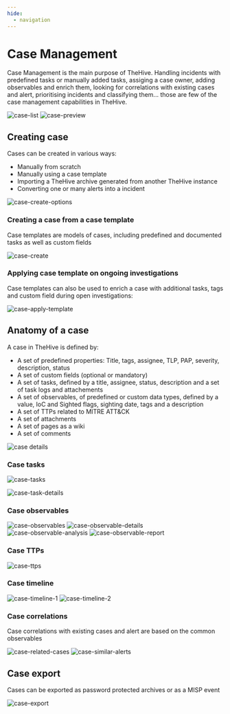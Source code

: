 ```yaml
---
hide:
  - navigation
---
```


# Case Management

Case Management is the main purpose of TheHive. Handling incidents with predefined tasks or manually added tasks, assiging a case owner, adding observables and enrich them, looking for correlations with existing cases and alert, prioritising incidents and classifying them... those are few of the case management capabilities in TheHive.

![case-list](./images/case-management/case-list.png)
![case-preview](./images/case-management/case-preview.png)

## Creating case

Cases can be created in various ways:

- Manually from scratch
- Manually using a case template
- Importing a TheHive archive generated from another TheHive instance
- Converting one or many alerts into a incident

![case-create-options](./images/case-management/case-create-options.png)

### Creating a case from a case template

Case templates are models of cases, including predefined and documented tasks as well as custom fields

![case-create](./images/case-management/case-create.png)

### Applying case template on ongoing investigations

Case templates can also be used to enrich a case with additional tasks, tags and custom field during open investigations:

![case-apply-template](./images/case-management/case-apply-template.png)

## Anatomy of a case

A case in TheHive is defined by:

- A set of predefined properties: Title, tags, assignee, TLP, PAP, severity, description, status
- A set of custom fields (optional or mandatory) 
- A set of tasks, defined by a title, assignee, status, description and a set of task logs and attachements
- A set of observables, of predefined or custom data types, defined by a value, IoC and Sighted flags, sighting date, tags and a description
- A set of TTPs related to MITRE ATT&CK
- A set of attachments
- A set of pages as a wiki
- A set of comments

![case details](./images/case-management/case-details.png)

### Case tasks

![case-tasks](./images/case-management/case-tasks.png)

![case-task-details](./images/case-management/case-task-details.png)

### Case observables

![case-observables](./images/case-management/case-observables.png)
![case-observable-details](./images/case-management/case-observable-details.png)
![case-observable-analysis](./images/case-management/case-observable-analysis.png)
![case-observable-report](./images/case-management/case-observable-report.png)

### Case TTPs

![case-ttps](./images/case-management/case-ttps.png)

### Case timeline

![case-timeline-1](./images/case-management/case-timeline-1.png)
![case-timeline-2](./images/case-management/case-timeline-2.png)

### Case correlations

Case correlations with existing cases and alert are based on the common observables

![case-related-cases](./images/case-management/case-related-cases.png)
![case-similar-alerts](./images/case-management/case-similar-alerts.png)

## Case export

Cases can be exported as password protected archives or as a MISP event

![case-export](./images/case-management/case-export.png)